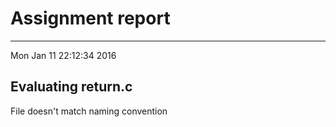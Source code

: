 # Assignment report
---
Mon Jan 11 22:12:34 2016

## Evaluating return.c

File doesn't match naming convention

